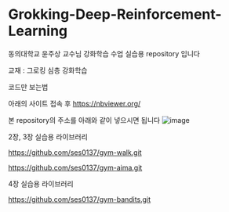 # Grokking-Deep-Reinforcement-Learning

동의대학교 윤주상 교수님 강화학습 수업 실습용 repository 입니다

교재 : 그로킹 심층 강화학습

코드만 보는법

아래의 사이트 접속 후 
https://nbviewer.org/

본 repository의 주소를 아래와 같이 넣으시면 됩니다
![image](https://github.com/user-attachments/assets/fe04f47c-b2ca-42a6-8a36-df1524b7af9b)


2장, 3장 실습용 라이브러리

https://github.com/ses0137/gym-walk.git

https://github.com/ses0137/gym-aima.git

4장 실습용 라이브러리

https://github.com/ses0137/gym-bandits.git
